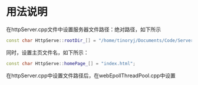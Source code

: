 # 用法说明
在httpServer.cpp文件中设置服务器文件路径：绝对路径，如下所示
```C++
const char HttpServe::rootDir_[] = "/home/tinoryj/Documents/Code/Server/webSrc";
```
同时，设置主页文件名，如下所示：

```C++
const char HttpServe::homePage_[] = "index.html";
```
在httpServer.cpp中设置文件路径后，在webEpollThreadPool.cpp中设置
